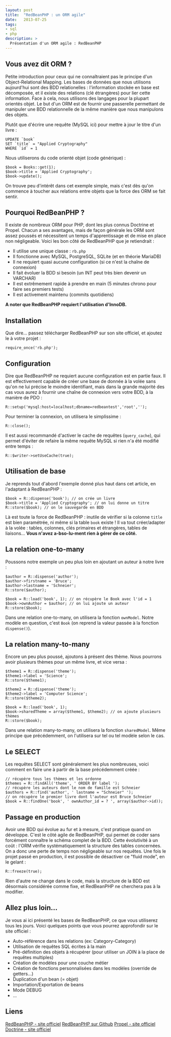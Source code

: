 ```yaml
---
layout: post
title:  "RedBeanPHP : un ORM agile"
date:   2013-07-25
tags:
- sql
- php
description: >
  Présentation d'un ORM agile : RedBeanPHP
---
```


## Vous avez dit ORM ?

Petite introduction pour ceux qui ne connaîtraient pas le principe d'un Object-Relational Mapping.
Les bases de données que nous utilisons aujourd'hui sont des BDD relationelles : l'information stockée en base est décomposée, et il existe des relations (clé étrangères) pour lier cette information. Face à cela, nous utilisons des langages pour la plupart orientés objet.
Le but d'un ORM est de fournir une passerelle permettant de manipuler une BDD relationnelle de la même manière que nous manipulons des objets.

Plutôt que d'écrire une requête (MySQL ici) pour mettre à jour le titre d'un livre :

	UPDATE `book`
	SET `title` = "Applied Cryptography"
	WHERE `id` = 1

Nous utiliserons du code orienté objet (code générique) :

	$book = Books::get(1);
	$book->title = 'Applied Cryptography';
	$book->update();

On trouve peu d'intérêt dans cet exemple simple, mais c'est dès qu'on commence à toucher aux relations entre objets que la force des ORM se fait sentir.

## Pourquoi RedBeanPHP ?

Il existe de nombreux ORM pour PHP, dont les plus connus Doctrine et Propel. Chacun a ses avantages, mais de façon générale les ORM sont assez poussés et nécessitent un temps d'apprentissage et de mise en place non négligeable.
Voici les bon côté de RedBeanPHP que je retiendrait :

* Il utilise une unique classe : `rb.php`
* Il fonctionne avec MySQL, PostgreSQL, SQLite (et en théorie MariaDB)
* Il ne requiert quasi aucune configuration (si ce n'est la chaîne de connexion)
* Il fait évoluer la BDD si besoin (un INT peut très bien devenir un VARCHAR)
* Il est extrêmement rapide à prendre en main (5 minutes chrono pour faire ses premiers tests)
* Il est activement maintenu (commits quotidiens)

**A noter que RedBeanPHP requiert l'utilisation d'InnoDB.**

## Installation

Que dire... passez télécharger RedBeanPHP sur son site officiel, et ajoutez le à votre projet :

	require_once('rb.php');

## Configuration

Dire que RedBeanPHP ne requiert aucune configuration est en partie faux. Il est effectivement capable de créer une base de donnée à la volée sans qu'on ne lui précise le moindre identifiant, mais dans la grande majorité des cas vous aurez à fournir une chaîne de connexion vers votre BDD, à la manière de PDO :

	R::setup('mysql:host=localhost;dbname=redbeantest','root','');

Pour terminer la connexion, on utilisera le simplissime :

	R::close();

Il est aussi recommandé d'activer le cache de requêtes (`query_cache`), qui permet d'éviter de refaire la même requête MySQL si rien n'a été modifié entre temps :

	R::$writer->setUseCache(true);

## Utilisation de base

Je reprends tout d'abord l'exemple donné plus haut dans cet article, en l'adaptant à RedBeanPHP :

	$book = R::dispense('book'); // on crée un livre
	$book->title = 'Applied Cryptography'; // on lui donne un titre
	R::store($book); // on le sauvegarde en BDD

Là est toute la force de RedBeanPHP : inutile de vérifier si la colonne `title` est bien paramétrée, ni même si la table `book` existe !
Il va tout créer/adapter à la volée : tables, colonnes, clés primaires et étrangères, tables de liaisons... <strong>Vous n'avez a-bso-lu-ment rien à gérer de ce côté.</strong>

## La relation one-to-many

Poussons notre exemple un peu plus loin en ajoutant un auteur à notre livre :

	$author = R::dispense('author');
	$author->firstname = 'Bruce';
	$author->lastname = 'Schneier';
	R::store($author);

	$book = R::load('book', 1); // on récupère le Book avec l'id = 1
	$book->ownAuthor = $author; // on lui ajoute un auteur
	R::store($book);

Dans une relation one-to-many, on utilisera la fonction `ownModel`. Notre modèle en question, c'est `Book` (on reprend la valeur passée à la fonction `dispense()`).

## La relation many-to-many

Encore un peu plus poussé, ajoutons à présent des thème. Nous pourrons avoir plusieurs thèmes pour un même livre, et vice versa :

	$theme1 = R::dispense('theme');
	$theme1->label = 'Science';
	R::store($theme1);

	$theme2 = R::dispense('theme');
	$theme2->label = 'Computer Science';
	R::store($theme2);

	$book = R::load('book', 1);
	$book->sharedTheme = array($theme1, $theme2); // on ajoute plusieurs thèmes
	R::store($book);

Dans une relation many-to-many, on utilisera la fonction `sharedModel`. Même principe que précédemment, on l'utilisera sur tel ou tel modèle selon le cas.

## Le SELECT

Les requêtes SELECT sont généralement les plus nombreuses, voici comment en faire une à partir de la base précédemment créée :

	// récupère tous les thèmes et les ordonne
	$themes = R::findAll('theme', ' ORDER BY label ');
	// récupère les auteurs dont le nom de famille est Schneier
	$authors = R::find('author', ' lastname = "Schneier" ');
	// on récupère le premier livre dont l'auteur est Bruce Schneier
	$book = R::findOne('book', ' ownAuthor_id = ? ', array($author->id));

## Passage en production

Avoir une BDD qui évolue au fur et à mesure, c'est pratique quand on développe. C'est le côté agile de RedBeanPHP, qui permet de coder sans forcément connaître le schéma complet de la BDD. Cette évolutivité à un coût : l'ORM vérifie systématiquement la structure des tables concernées. On a donc une perte de temps non négligeable sur nos requêtes. Une fois le projet passé en production, il est possible de désactiver ce "fluid mode", en le gelant :

	R::freeze(true);

Rien d'autre ne change dans le code, mais la structure de la BDD est désormais considérée comme fixe, et RedBeanPHP ne cherchera pas à la modifier.

## Allez plus loin...

Je vous ai ici présenté les bases de RedBeanPHP, ce que vous utiliserez tous les jours. Voici quelques points que vous pourrez approfondir sur le site officiel :

* Auto-référence dans les relations (ex: Category-Category)
* Utilisation de requêtes SQL écrites à la main
* Pré-définition des objets à récupérer (pour utiliser un JOIN à la place de requêtes multiples)
* Création de modèles pour une couche métier
* Création de fonctions personnalisées dans les modèles (override de getters...)
* Duplication d'un bean (= objet)
* Importation/Exportation de beans
* Mode DEBUG
* ...

## Liens
[RedBeanPHP - site officiel](http://redbeanphp.com/)
[RedBeanPHP sur Github](https://github.com/gabordemooij/redbean)
[Propel - site officiel](http://propelorm.org/)
[Doctrine - site officiel](http://www.doctrine-project.org/)